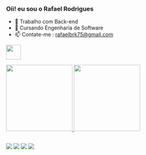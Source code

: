 ### Oii! eu sou o Rafael Rodrigues

- 🔭 Trabalho com Back-end 
- 🌱 Cursando Engenharia de Software
- 📫 Contate-me : rafaelbrk75@gmail.com

<a><img src="https://cdn.jsdelivr.net/gh/devicons/devicon@latest/icons/css3/css3-original-wordmark.svg"  width="40" height="40"/> </a>

<div>
  <a href="https://github.com/Rafaelbrk75">
  <img height="180em" src="https://github-readme-stats.vercel.app/api?username=Rafaelbrk75&show_icons=true&theme=dark&include_all_commits=true&count_private=true"/>
  <img height="180em" src="https://github-readme-stats.vercel.app/api/top-langs/?username=Rafaelbrk75&layout=compact&langs_count=7&theme=dark"/>
    
</div>
  
 ##
  
 <div>     
  <a href="https://instagram.com/rafaeldoc3" target="_blank"><img src="https://img.shields.io/badge/-Instagram-%23E4405F?style=for-the-badge&logo=instagram&logoColor=white" target="_blank"></a>
 	<a href="https://www.twitch.tv/lafarbrk75" target="_blank"><img src="https://img.shields.io/badge/Twitch-9146FF?style=for-the-badge&logo=twitch&logoColor=white" target="_blank"></a>
 <a href="https://discord.gg/KB3P4UM9Zw" target="_blank"><img src="https://img.shields.io/badge/Discord-7289DA?style=for-the-badge&logo=discord&logoColor=white" target="_blank"></a> 
  <a href="https://www.linkedin.com/in/rafael-rodrigues-aa4590304/" target="_blank"><img src="https://img.shields.io/badge/-LinkedIn-%230077B5?style=for-the-badge&logo=linkedin&logoColor=white" target="_blank"></a> 
 
  
